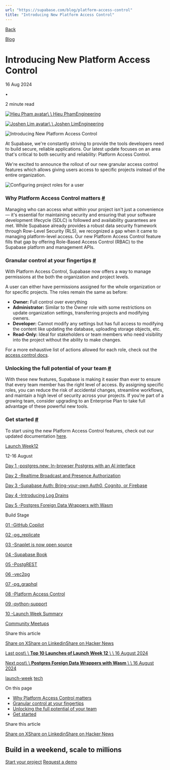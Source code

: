```yaml
---
url: "https://supabase.com/blog/platform-access-control"
title: "Introducing New Platform Access Control"
---
```


[Back](https://supabase.com/blog)

[Blog](https://supabase.com/blog)

# Introducing New Platform Access Control

16 Aug 2024

•

2 minute read

[![Hieu Pham avatar](https://supabase.com/_next/image?url=https%3A%2F%2Fgithub.com%2Fphamhieu.png&w=96&q=75&dpl=dpl_7FY8EmFQ6G3YqautJ4Fvh1viLnvu)\\
\\
Hieu PhamEngineering](https://github.com/phamhieu)

[![Joshen Lim avatar](https://supabase.com/_next/image?url=https%3A%2F%2Fgithub.com%2Fjoshenlim.png&w=96&q=75&dpl=dpl_7FY8EmFQ6G3YqautJ4Fvh1viLnvu)\\
\\
Joshen LimEngineering](https://github.com/joshenlim)

![Introducing New Platform Access Control](https://supabase.com/_next/image?url=%2Fimages%2Fblog%2Flw12%2Fday-5%2Fthumb_platform-access-control.png&w=3840&q=100&dpl=dpl_7FY8EmFQ6G3YqautJ4Fvh1viLnvu)

At Supabase, we're constantly striving to provide the tools developers need to build secure, reliable applications. Our latest update focuses on an area that's critical to both security and reliability: Platform Access Control.

We're excited to announce the rollout of our new granular access control features which allows giving users access to specific projects instead of the entire organization.

![Configuring project roles for a user](https://supabase.com/_next/image?url=%2Fimages%2Fblog%2Flw12%2Fday-5%2Faccess-control.png&w=3840&q=75&dpl=dpl_7FY8EmFQ6G3YqautJ4Fvh1viLnvu)

### Why Platform Access Control matters [\#](https://supabase.com/blog/platform-access-control\#why-platform-access-control-matters)

Managing who can access what within your project isn't just a convenience — it's essential for maintaining security and ensuring that your software development lifecycle (SDLC) is followed and availability guarantees are met. While Supabase already provides a robust data security framework through Row-Level Security (RLS), we recognized a gap when it came to managing platform-level access. Our new Platform Access Control feature fills that gap by offering Role-Based Access Control (RBAC) to the Supabase platform and management APIs.

### Granular control at your fingertips [\#](https://supabase.com/blog/platform-access-control\#granular-control-at-your-fingertips)

With Platform Access Control, Supabase now offers a way to manage permissions at the both the organization and project levels.

A user can either have permissions assigned for the whole organization or for specific projects. The roles remain the same as before:

- **Owner:** Full control over everything
- **Administrator:** Similar to the Owner role with some restrictions on update organization settings, transferring projects and modifying owners.
- **Developer:** Cannot modify any settings but has full access to modifying the content like updating the database, uploading storage objects, etc.
- **Read-Only:** Ideal for stakeholders or team members who need visibility into the project without the ability to make changes.

For a more exhaustive list of actions allowed for each role, check out the [access control docs](https://supabase.com/docs/guides/platform/access-control#organization-scoped-roles-vs-project-scoped-roles).

### Unlocking the full potential of your team [\#](https://supabase.com/blog/platform-access-control\#unlocking-the-full-potential-of-your-team)

With these new features, Supabase is making it easier than ever to ensure that every team member has the right level of access. By assigning specific roles, you can reduce the risk of accidental changes, streamline workflows, and maintain a high level of security across your projects. If you're part of a growing team, consider upgrading to an Enterprise Plan to take full advantage of these powerful new tools.

### Get started [\#](https://supabase.com/blog/platform-access-control\#get-started)

To start using the new Platform Access Control features, check out our updated documentation [here](https://supabase.com/docs/guides/platform/access-control).

[Launch Week12](https://supabase.com/launch-week/12)

12-16 August

[Day 1 -postgres.new: In-browser Postgres with an AI interface](https://supabase.com/blog/postgres-new)

[Day 2 -Realtime Broadcast and Presence Authorization](https://supabase.com/blog/supabase-realtime-broadcast-and-presence-authorization)

[Day 3 -Supabase Auth: Bring-your-own Auth0, Cognito, or Firebase](https://supabase.com/blog/third-party-auth-mfa-phone-send-hooks)

[Day 4 -Introducing Log Drains](https://supabase.com/blog/log-drains)

[Day 5 -Postgres Foreign Data Wrappers with Wasm](https://supabase.com/blog/postgres-foreign-data-wrappers-with-wasm)

Build Stage

[01 -GitHub Copilot](https://supabase.com/blog/github-copilot-extension-for-vs-code)

[02 -pg\_replicate](https://news.ycombinator.com/item?id=41209994)

[03 -Snaplet is now open source](https://supabase.com/blog/snaplet-is-now-open-source)

[04 -Supabase Book](https://supabase.com/blog/supabase-book-by-david-lorenz)

[05 -PostgREST](https://supabase.com/blog/postgrest-12-2)

[06 -vec2pg](https://supabase.com/blog/vec2pg)

[07 -pg\_graphql](https://supabase.com/blog/pg-graphql-1-5-7)

[08 -Platform Access Control](https://supabase.com/blog/platform-access-control)

[09 -python-support](https://supabase.com/blog/python-support)

[10 -Launch Week Summary](https://supabase.com/blog/launch-week-12-top-10)

[Community Meetups](https://supabase.com/launch-week#meetups)

Share this article

[Share on X](https://twitter.com/intent/tweet?url=https%3A%2F%2Fsupabase.com%2Fblog%2Fplatform-access-control&text=Introducing%20New%20Platform%20Access%20Control)[Share on Linkedin](https://www.linkedin.com/shareArticle?url=https%3A%2F%2Fsupabase.com%2Fblog%2Fplatform-access-control&text=Introducing%20New%20Platform%20Access%20Control)[Share on Hacker News](https://news.ycombinator.com/submitlink?u=https%3A%2F%2Fsupabase.com%2Fblog%2Fplatform-access-control&t=Introducing%20New%20Platform%20Access%20Control)

[Last post\\
\\
**Top 10 Launches of Launch Week 12** \\
\\
16 August 2024](https://supabase.com/blog/launch-week-12-top-10)

[Next post\\
\\
**Postgres Foreign Data Wrappers with Wasm** \\
\\
16 August 2024](https://supabase.com/blog/postgres-foreign-data-wrappers-with-wasm)

[launch-week](https://supabase.com/blog/tags/launch-week) [tech](https://supabase.com/blog/tags/tech)

On this page

- [Why Platform Access Control matters](https://supabase.com/blog/platform-access-control#why-platform-access-control-matters)
- [Granular control at your fingertips](https://supabase.com/blog/platform-access-control#granular-control-at-your-fingertips)
- [Unlocking the full potential of your team](https://supabase.com/blog/platform-access-control#unlocking-the-full-potential-of-your-team)
- [Get started](https://supabase.com/blog/platform-access-control#get-started)

Share this article

[Share on X](https://twitter.com/intent/tweet?url=https%3A%2F%2Fsupabase.com%2Fblog%2Fplatform-access-control&text=Introducing%20New%20Platform%20Access%20Control)[Share on Linkedin](https://www.linkedin.com/shareArticle?url=https%3A%2F%2Fsupabase.com%2Fblog%2Fplatform-access-control&text=Introducing%20New%20Platform%20Access%20Control)[Share on Hacker News](https://news.ycombinator.com/submitlink?u=https%3A%2F%2Fsupabase.com%2Fblog%2Fplatform-access-control&t=Introducing%20New%20Platform%20Access%20Control)

## Build in a weekend, scale to millions

[Start your project](https://supabase.com/dashboard) [Request a demo](https://supabase.com/contact/sales)
